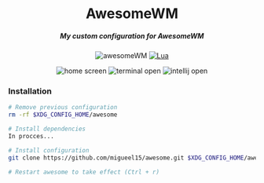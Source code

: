 <div align="center">

# AwesomeWM
##### My custom configuration for AwesomeWM
![awesomeWM](https://img.shields.io/static/v1?style=for-the-badge&message=awesomeWM&color=535D6C&logo=awesomeWM&logoColor=FFFFFF&label=)
[![Lua](https://img.shields.io/badge/Lua-blue.svg?style=for-the-badge&logo=lua)](http://www.lua.org)
  <div>
    <img alt="home screen"  src="https://github.com/migueel15/awesome/assets/57865265/7570930d-e597-4068-84d2-d155435fe728" />
    <img alt="terminal open" src="https://github.com/migueel15/awesome/assets/57865265/01cd65da-c374-49ba-a4eb-72007efce795" />
    <img alt="intellij open" src="https://github.com/migueel15/awesome/assets/57865265/997f76ce-33b2-427f-802e-35104c6247b3" />
  </div>
</div>

### Installation
```sh 
# Remove previous configuration
rm -rf $XDG_CONFIG_HOME/awesome

# Install dependencies
In procces...

# Install configuration
git clone https://github.com/migueel15/awesome.git $XDG_CONFIG_HOME/awesome

# Restart awesome to take effect (Ctrl + r)
```

